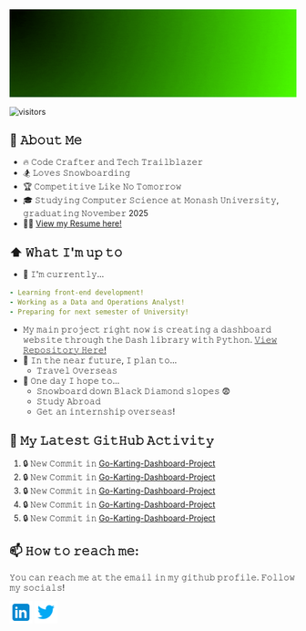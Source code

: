 <img src="https://raw.githubusercontent.com/Sketchy2/Sketchy2/master/header.gif" alt="// Mitchell Whitten" title="// Mitchell Whitten"/>

![visitors](https://vbr.wocr.tk/badge?page_id=Sketchy2.Sketchy2&color=00cf00)

## :book: 𝙰𝚋𝚘𝚞𝚝 𝙼𝚎
- 🔥 𝙲𝚘𝚍𝚎 𝙲𝚛𝚊𝚏𝚝𝚎𝚛 𝚊𝚗𝚍 𝚃𝚎𝚌𝚑 𝚃𝚛𝚊𝚒𝚕𝚋𝚕𝚊𝚣𝚎𝚛
- 🏂 𝙻𝚘𝚟𝚎𝚜 𝚂𝚗𝚘𝚠𝚋𝚘𝚊𝚛𝚍𝚒𝚗𝚐
- 🏆 𝙲𝚘𝚖𝚙𝚎𝚝𝚒𝚝𝚒𝚟𝚎 𝙻𝚒𝚔𝚎 𝙽𝚘 𝚃𝚘𝚖𝚘𝚛𝚛𝚘𝚠
- 🎓 𝚂𝚝𝚞𝚍𝚢𝚒𝚗𝚐 𝙲𝚘𝚖𝚙𝚞𝚝𝚎𝚛 𝚂𝚌𝚒𝚎𝚗𝚌𝚎 𝚊𝚝 𝙼𝚘𝚗𝚊𝚜𝚑 𝚄𝚗𝚒𝚟𝚎𝚛𝚜𝚒𝚝𝚢, 𝚐𝚛𝚊𝚍𝚞𝚊𝚝𝚒𝚗𝚐 𝙽𝚘𝚟𝚎𝚖𝚋𝚎𝚛 2025
- 👨‍💼 [View my Resume here!](https://raw.githubusercontent.com/Sketchy2/Sketchy2/master/Mitchell_s_Resume.pdf)

## ⬆ 𝚆𝚑𝚊𝚝 𝙸'𝚖 𝚞𝚙 𝚝𝚘
- 🔨 𝙸'𝚖 𝚌𝚞𝚛𝚛𝚎𝚗𝚝𝚕𝚢...
```yaml
- Learning front-end development!
- Working as a Data and Operations Analyst!
- Preparing for next semester of University!
```
  - 𝙼𝚢 𝚖𝚊𝚒𝚗 𝚙𝚛𝚘𝚓𝚎𝚌𝚝 𝚛𝚒𝚐𝚑𝚝 𝚗𝚘𝚠 𝚒𝚜 𝚌𝚛𝚎𝚊𝚝𝚒𝚗𝚐 𝚊 𝚍𝚊𝚜𝚑𝚋𝚘𝚊𝚛𝚍 𝚠𝚎𝚋𝚜𝚒𝚝𝚎 𝚝𝚑𝚛𝚘𝚞𝚐𝚑 𝚝𝚑𝚎 𝙳𝚊𝚜𝚑 𝚕𝚒𝚋𝚛𝚊𝚛𝚢 𝚠𝚒𝚝𝚑 𝙿𝚢𝚝𝚑𝚘𝚗.  [𝚅𝚒𝚎𝚠 𝚁𝚎𝚙𝚘𝚜𝚒𝚝𝚘𝚛𝚢 𝙷𝚎𝚛𝚎!](https://github.com/Sketchy2/Go-Karting-Dashboard-Project)
- 🎯 𝙸𝚗 𝚝𝚑𝚎 𝚗𝚎𝚊𝚛 𝚏𝚞𝚝𝚞𝚛𝚎, 𝙸 𝚙𝚕𝚊𝚗 𝚝𝚘...
  - 𝚃𝚛𝚊𝚟𝚎𝚕 𝙾𝚟𝚎𝚛𝚜𝚎𝚊𝚜
- 🤞 𝙾𝚗𝚎 𝚍𝚊𝚢 𝙸 𝚑𝚘𝚙𝚎 𝚝𝚘...
  - 𝚂𝚗𝚘𝚠𝚋𝚘𝚊𝚛𝚍 𝚍𝚘𝚠𝚗 𝙱𝚕𝚊𝚌𝚔 𝙳𝚒𝚊𝚖𝚘𝚗𝚍 𝚜𝚕𝚘𝚙𝚎𝚜 😨
  - 𝚂𝚝𝚞𝚍𝚢 𝙰𝚋𝚛𝚘𝚊𝚍 
  - 𝙶𝚎𝚝 𝚊𝚗 𝚒𝚗𝚝𝚎𝚛𝚗𝚜𝚑𝚒𝚙 𝚘𝚟𝚎𝚛𝚜𝚎𝚊𝚜!

## 🔔 𝙼𝚢 𝙻𝚊𝚝𝚎𝚜𝚝 𝙶𝚒𝚝𝙷𝚞𝚋 𝙰𝚌𝚝𝚒𝚟𝚒𝚝𝚢
<!--START_SECTION:activity-->
1. 🔒 𝙽𝚎𝚠 𝙲𝚘𝚖𝚖𝚒𝚝 𝚒𝚗 [Go-Karting-Dashboard-Project](https://github.com/Sketchy2/Go-Karting-Dashboard-Project)
2. 🔒 𝙽𝚎𝚠 𝙲𝚘𝚖𝚖𝚒𝚝 𝚒𝚗 [Go-Karting-Dashboard-Project](https://github.com/Sketchy2/Go-Karting-Dashboard-Project)
3. 🔒 𝙽𝚎𝚠 𝙲𝚘𝚖𝚖𝚒𝚝 𝚒𝚗 [Go-Karting-Dashboard-Project](https://github.com/Sketchy2/Go-Karting-Dashboard-Project)
4. 🔒 𝙽𝚎𝚠 𝙲𝚘𝚖𝚖𝚒𝚝 𝚒𝚗 [Go-Karting-Dashboard-Project](https://github.com/Sketchy2/Go-Karting-Dashboard-Project)
5. 🔒 𝙽𝚎𝚠 𝙲𝚘𝚖𝚖𝚒𝚝 𝚒𝚗 [Go-Karting-Dashboard-Project](https://github.com/Sketchy2/Go-Karting-Dashboard-Project)
<!--END_SECTION:activity-->


## 📫 𝙷𝚘𝚠 𝚝𝚘 𝚛𝚎𝚊𝚌𝚑 𝚖𝚎:
𝚈𝚘𝚞 𝚌𝚊𝚗 𝚛𝚎𝚊𝚌𝚑 𝚖𝚎 𝚊𝚝 𝚝𝚑𝚎 𝚎𝚖𝚊𝚒𝚕 𝚒𝚗 𝚖𝚢 𝚐𝚒𝚝𝚑𝚞𝚋 𝚙𝚛𝚘𝚏𝚒𝚕𝚎. 𝙵𝚘𝚕𝚕𝚘𝚠 𝚖𝚢 𝚜𝚘𝚌𝚒𝚊𝚕𝚜!

[<img src="https://raw.githubusercontent.com/Sketchy2/Sketchy2/master/Socials/linkedin-icon.png" height="40em" align="center" alt="Follow Mitchell on LinkedIn" title="Follow Mitchell on LinkedIn"/>](https://www.linkedin.com/in/MitchellWhitten)
[<img src="https://raw.githubusercontent.com/Sketchy2/Sketchy2/master/Socials/twitter-icon.png" height="40em" align="center" alt="Follow Mitchell on Twitter" title="Follow Mitchell on Twitter"/>](https://twitter.com/SketchyR6)

